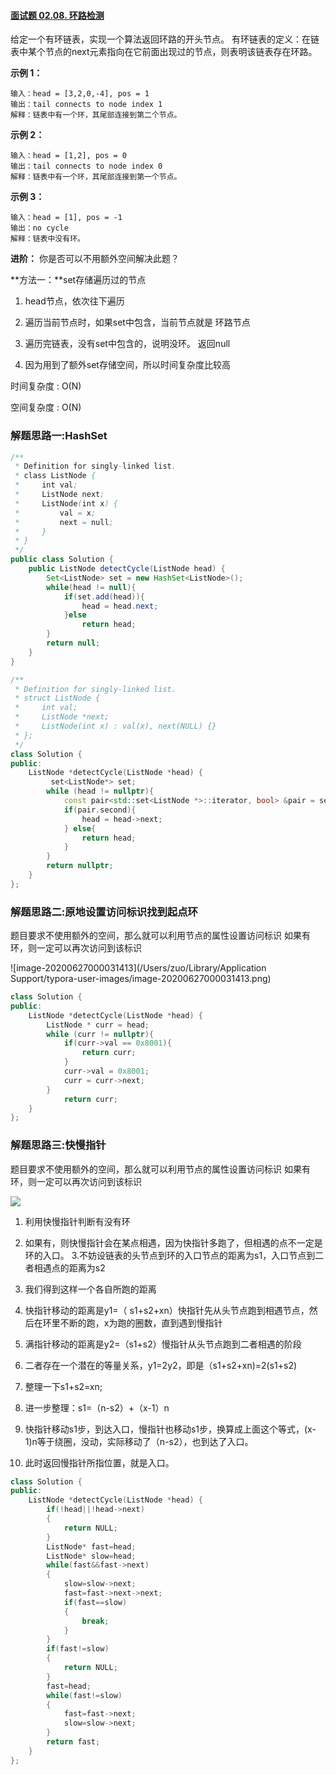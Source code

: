 #### [面试题 02.08. 环路检测](https://leetcode-cn.com/problems/linked-list-cycle-lcci/)

给定一个有环链表，实现一个算法返回环路的开头节点。
有环链表的定义：在链表中某个节点的next元素指向在它前面出现过的节点，则表明该链表存在环路。

**示例 1：**

```
输入：head = [3,2,0,-4], pos = 1
输出：tail connects to node index 1
解释：链表中有一个环，其尾部连接到第二个节点。
```



**示例 2：**

```
输入：head = [1,2], pos = 0
输出：tail connects to node index 0
解释：链表中有一个环，其尾部连接到第一个节点。
```



**示例 3：**

```
输入：head = [1], pos = -1
输出：no cycle
解释：链表中没有环。
```



**进阶：**
你是否可以不用额外空间解决此题？



**方法一：**set存储遍历过的节点

1. head节点，依次往下遍历

2.  遍历当前节点时，如果set中包含，当前节点就是 环路节点
3. 遍历完链表，没有set中包含的，说明没环。 返回null
4. 因为用到了额外set存储空间，所以时间复杂度比较高

时间复杂度 : O(N)

空间复杂度 : O(N)

### 解题思路一:HashSet



```java
/**
 * Definition for singly-linked list.
 * class ListNode {
 *     int val;
 *     ListNode next;
 *     ListNode(int x) {
 *         val = x;
 *         next = null;
 *     }
 * }
 */
public class Solution {
    public ListNode detectCycle(ListNode head) {
        Set<ListNode> set = new HashSet<ListNode>();
        while(head != null){
            if(set.add(head)){
                head = head.next;
            }else
                return head;
        }
        return null;
    }
}
```



```c++
/**
 * Definition for singly-linked list.
 * struct ListNode {
 *     int val;
 *     ListNode *next;
 *     ListNode(int x) : val(x), next(NULL) {}
 * };
 */
class Solution {
public:
    ListNode *detectCycle(ListNode *head) {
         set<ListNode*> set;
        while (head != nullptr){
            const pair<std::set<ListNode *>::iterator, bool> &pair = set.insert(head);
            if(pair.second){
                head = head->next;
            } else{
                return head;
            }
        }
        return nullptr;
    }
};
```

### 解题思路二:原地设置访问标识找到起点环

题目要求不使用额外的空间，那么就可以利用节点的属性设置访问标识
如果有环，则一定可以再次访问到该标识

![image-20200627000031413](/Users/zuo/Library/Application Support/typora-user-images/image-20200627000031413.png)

```c++
class Solution {
public:
    ListNode *detectCycle(ListNode *head) {
        ListNode * curr = head;
        while (curr != nullptr){
            if(curr->val == 0x8001){
                return curr;
            }
            curr->val = 0x8001;
            curr = curr->next;
        }
    		return curr;
    }
};
```



### 解题思路三:快慢指针

题目要求不使用额外的空间，那么就可以利用节点的属性设置访问标识
如果有环，则一定可以再次访问到该标识

![](https://pic.leetcode-cn.com/e66710d3cc8e749590f1bb7846da84ec0c429918441797aba15d8fb0fa35828b-%E6%8D%95%E8%8E%B7.PNG)

1. 利用快慢指针判断有没有环 

2. 如果有，则快慢指针会在某点相遇，因为快指针多跑了，但相遇的点不一定是环的入口。 3.不妨设链表的头节点到环的入口节点的距离为s1，入口节点到二者相遇点的距离为s2 

3. 我们得到这样一个各自所跑的距离 

4. 快指针移动的距离是y1=（ s1+s2+xn）快指针先从头节点跑到相遇节点，然后在环里不断的跑，x为跑的圈数，直到遇到慢指针

5. 满指针移动的距离是y2=（s1+s2）慢指针从头节点跑到二者相遇的阶段
6. 二者存在一个潜在的等量关系，y1=2y2，即是（s1+s2+xn)=2(s1+s2) 
7. 整理一下s1+s2=xn; 
8. 进一步整理：s1=（n-s2）+（x-1）n 
9. 快指针移动s1步，到达入口，慢指针也移动s1步，换算成上面这个等式，(x-1)n等于绕圈，没动，实际移动了（n-s2），也到达了入口。 
10. 此时返回慢指针所指位置，就是入口。

```c++
class Solution {
public:
    ListNode *detectCycle(ListNode *head) {
        if(!head||!head->next)
        {
            return NULL;
        }
        ListNode* fast=head;
        ListNode* slow=head;
        while(fast&&fast->next)
        {
            slow=slow->next;
            fast=fast->next->next;
            if(fast==slow)
            {
                break;
            }
        }
        if(fast!=slow)
        {
            return NULL;
        }
        fast=head;
        while(fast!=slow)
        {
            fast=fast->next;
            slow=slow->next;
        }
        return fast;
    }
};
```

